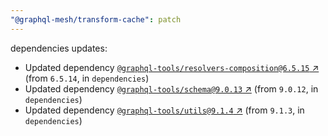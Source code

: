 ```yaml
---
"@graphql-mesh/transform-cache": patch
---
```

dependencies updates:
  - Updated dependency [`@graphql-tools/resolvers-composition@6.5.15` ↗︎](https://www.npmjs.com/package/@graphql-tools/resolvers-composition/v/6.5.15) (from `6.5.14`, in `dependencies`)
  - Updated dependency [`@graphql-tools/schema@9.0.13` ↗︎](https://www.npmjs.com/package/@graphql-tools/schema/v/9.0.13) (from `9.0.12`, in `dependencies`)
  - Updated dependency [`@graphql-tools/utils@9.1.4` ↗︎](https://www.npmjs.com/package/@graphql-tools/utils/v/9.1.4) (from `9.1.3`, in `dependencies`)
